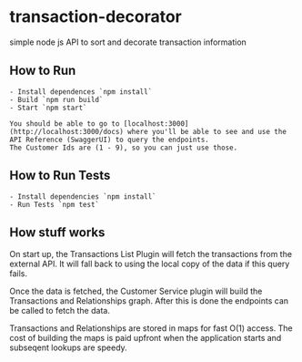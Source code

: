 # transaction-decorator
simple node js API to sort and decorate transaction information

## How to Run
    - Install dependences `npm install`
    - Build `npm run build`
    - Start `npm start`

    You should be able to go to [localhost:3000](http://localhost:3000/docs) where you'll be able to see and use the API Reference (SwaggerUI) to query the endpoints.
    The Customer Ids are (1 - 9), so you can just use those.

## How to Run Tests
    - Install dependencies `npm install`
    - Run Tests `npm test`


## How stuff works
On start up, the Transactions List Plugin will fetch the transactions from the external API. It will fall
back to using the local copy of the data if this query fails.

Once the data is fetched, the Customer Service
plugin will build the Transactions and Relationships graph. After this is done the endpoints can be called
to fetch the data. 

Transactions and Relationships are stored in maps for fast O(1) access. The cost of building the maps is paid
upfront when the application starts and subseqent lookups are speedy.

